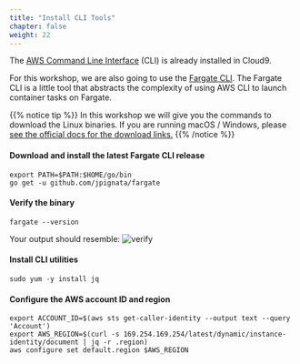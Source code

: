 ```yaml
---
title: "Install CLI Tools"
chapter: false
weight: 22
---
```


The [AWS Command Line Interface](https://aws.amazon.com/cli/) (CLI) is already installed in Cloud9.

For this workshop, we are also going to use the [Fargate CLI](https://github.com/jpignata/fargate).
The Fargate CLI is a little tool that abstracts the complexity of using AWS CLI
to launch container tasks on Fargate.

{{% notice tip %}}
In this workshop we will give you the commands to download the Linux
binaries. If you are running macOS / Windows, please [see the official docs
for the download links.](https://docs.aws.amazon.com/AmazonECS/latest/developerguide/ECS_CLI_installation.html)
{{% /notice %}}

#### Download and install the latest Fargate CLI release
```
export PATH=$PATH:$HOME/go/bin
go get -u github.com/jpignata/fargate
```

#### Verify the binary
```
fargate --version
```

Your output should resemble:
![verify](/images/prerequisites/fargate_cli_verify.png)

#### Install CLI utilities
```
sudo yum -y install jq
```

#### Configure the AWS account ID and region
```
export ACCOUNT_ID=$(aws sts get-caller-identity --output text --query 'Account')
export AWS_REGION=$(curl -s 169.254.169.254/latest/dynamic/instance-identity/document | jq -r .region)
aws configure set default.region $AWS_REGION
```

